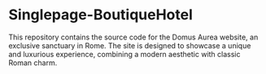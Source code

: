 # Singlepage-BoutiqueHotel
This repository contains the source code for the Domus Aurea website, an exclusive sanctuary in Rome. The site is designed to showcase a unique and luxurious experience, combining a modern aesthetic with classic Roman charm.
